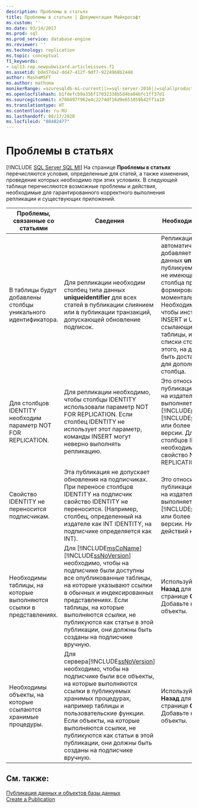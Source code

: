 ```yaml
---
description: Проблемы в статьях
title: Проблемы в статьях | Документация Майкрософт
ms.custom: ''
ms.date: 03/14/2017
ms.prod: sql
ms.prod_service: database-engine
ms.reviewer: ''
ms.technology: replication
ms.topic: conceptual
f1_keywords:
- sql13.rep.newpubwizard.articleissues.f1
ms.assetid: bde57da2-dd47-412f-9df7-9224968b2448
author: MashaMSFT
ms.author: mathoma
monikerRange: =azuresqldb-mi-current||>=sql-server-2016||=sqlallproducts-allversions
ms.openlocfilehash: b1fdefcb9a356f17032338b5d4ba04bfc1ff37d1
ms.sourcegitcommit: e700497f962e4c2274df16d9e651059b42ff1a10
ms.translationtype: HT
ms.contentlocale: ru-RU
ms.lasthandoff: 08/17/2020
ms.locfileid: "88482477"
---
```

# <a name="article-issues"></a>Проблемы в статьях
[!INCLUDE [SQL Server SQL MI](../../includes/applies-to-version/sql-asdbmi.md)]
  На странице **Проблемы в статьях** перечисляются условия, определенные для статей, а также изменения, проведение которых необходимо при этих условиях. В следующей таблице перечисляются возможные проблемы и действия, необходимые для гарантированного корректного выполнения репликации и существующих приложений.  
  
|Проблемы, связанные со статьями|Сведения|Необходимые действия|  
|-------------------|-------------|---------------------|  
|В таблицы будут добавлены столбцы уникального идентификатора.|Для репликации необходим столбец типа данных **uniqueidentifier** для всех статей в публикации слиянием или в публикации транзакций, допускающей обновление подписок.|Репликация автоматически добавляет столбец типа данных **uniqueidentifier** к публикуемым таблицам, не имеющим такого столбца при первом формировании моментального снимка. Необходимо убедиться, чтобы инструкции INSERT и UPDATE, ссылающиеся на эти таблицы, использовали списки столбцов. Кроме этого, на диске должно быть достаточно места для дополнительного столбца.|  
|Для столбцов IDENTITY необходим параметр NOT FOR REPLICATION.|Для репликации необходимо, чтобы столбцы IDENTITY использовали параметр NOT FOR REPLICATION. Если столбец IDENTITY не использует этот параметр, команды INSERT могут неверно выполнять репликацию.|Это относится к публикациям, созданным на издателях, в которых выполняется сервер [!INCLUDE[msCoName](../../includes/msconame-md.md)] [!INCLUDE[ssVersion2000](../../includes/ssversion2000-md.md)] или более ранней версии. Для всех столбцов IDENTITY необходимо указать свойство NOT FOR REPLICATION.|  
|Свойство IDENTITY не переносится подписчикам.|Эта публикация не допускает обновления на подписчиках. При переносе столбцов IDENTITY на подписчик свойство IDENTITY не переносится. (Например, столбец, определенный на издателе как INT IDENTITY, на подписчике определяется как INT).|Это относится к публикациям, созданным на издателях, в которых выполняется сервер [!INCLUDE[ssVersion2000](../../includes/ssversion2000-md.md)] или более ранней версии. Никаких действий не требуется.|  
|Необходимы таблицы, на которые выполняются ссылки в представлениях.|Для [!INCLUDE[msCoName](../../includes/msconame-md.md)] [!INCLUDE[ssNoVersion](../../includes/ssnoversion-md.md)] необходимо, чтобы на подписчике были доступны все опубликованные таблицы, на которые указывают ссылки в обычных и индексированных представлениях. Если таблицы, на которые выполняются ссылки, не публикуются как статьи в этой публикации, они должны быть созданы на подписчике вручную.|Используйте кнопку **Назад** для перехода к странице **Статьи** . Добавьте необходимые объекты.|  
|Необходимы объекты, на которые ссылаются хранимые процедуры.|Для сервера[!INCLUDE[ssNoVersion](../../includes/ssnoversion-md.md)] необходимо, чтобы на подписчике были все объекты, на которые выполняются ссылки в публикуемых хранимых процедурах, например таблицы и пользовательские функции. Если объекты, на которые выполняются ссылки, не публикуются как статьи в этой публикации, они должны быть созданы на подписчике вручную.|Используйте кнопку **Назад** для перехода к странице **Статьи** . Добавьте необходимые объекты.|  
  
## <a name="see-also"></a>См. также:  
 [Публикация данных и объектов базы данных](../../relational-databases/replication/publish/publish-data-and-database-objects.md)   
 [Create a Publication](../../relational-databases/replication/publish/create-a-publication.md)  
  
  
